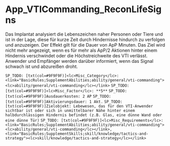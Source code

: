 # App_VTICommanding_ReconLifeSigns

Das Implantat analysiert die Lebenszeichen naher Personen oder Tiere und ist in der Lage, diese für kurze Zeit durch Hindernisse hindurch zu verfolgen und anzuzeigen. Der Effekt gilt für die Dauer von ApP Minuten. Das Ziel wird nicht mehr angezeigt, wenn es für mehr als ApP/2 Aktionen hinter einem Hindernis verschwindet oder die Höchstreichweite des VTI verlässt. Anwender und Empfänger werden darüber informiert, wenn das Signal schwach ist und abzureißen droht.

`SP_TODO: [txt(col=#9F9F9F)]<lc>Misc_Category</lc>: <link="BasicRules;SupplementAbilities;ability/general/vti-commanding"><lc>ability/general/vti-commanding</lc></link>`
`SP_TODO: [txt(col=#9F9F9F)]<lc>Misc_Factor</lc>: **5**`
`SP_TODO: [txt(col=#9F9F9F)]Ausdauerkosten: 2 AP`
`SP_TODO: [txt(col=#9F9F9F)]Aktivierungsdauer: 1 Akt.`
`SP_TODO: [txt(col=#9F9F9F)]Zielobjekt: Lebewesen, das für den VTI-Anwender sichtbar ist oder sich in unmittelbarer Nähe hinter einem halbdurchlässigen Hindernis befindet (z.B. Glas, eine dünne Wand oder eine dünne Tür)`
`SP_TODO: [txt(col=#9F9F9F)]<lc>Misc_Requirements</lc>: <link="BasicRules;SupplementAbilities;ability/general/vti-commanding"><lc>ability/general/vti-commanding</lc></link>, <link="BasicRules;SupplementSkills;skill/knowledge/tactics-and-strategy"><lc>skill/knowledge/tactics-and-strategy</lc></link>`
